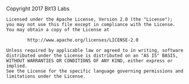 Copyright 2017 Bit13 Labs

	Licensed under the Apache License, Version 2.0 (the "License");
	you may not use this file except in compliance with the License.
	You may obtain a copy of the License at

			http://www.apache.org/licenses/LICENSE-2.0

	Unless required by applicable law or agreed to in writing, software
	distributed under the License is distributed on an "AS IS" BASIS,
	WITHOUT WARRANTIES OR CONDITIONS OF ANY KIND, either express or implied.
	See the License for the specific language governing permissions and
	limitations under the License.
